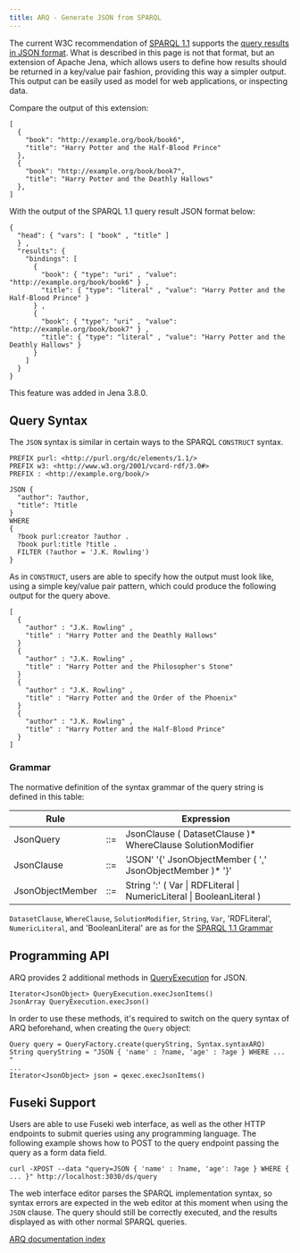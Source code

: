 ```yaml
---
title: ARQ - Generate JSON from SPARQL
---
```


The current W3C recommendation of 
[SPARQL 1.1](http://www.w3.org/TR/sparql11-query/) supports the [query results in
JSON format](https://www.w3.org/TR/2013/REC-sparql11-results-json-20130321/). What is
described in this page is not that format, but an extension of Apache Jena, which allows
users to define how results should be returned in a key/value pair fashion, providing
this way a simpler output. This output can be easily used as model for web applications,
or inspecting data.

Compare the output of this extension:

    [
      {
        "book": "http://example.org/book/book6",
        "title": "Harry Potter and the Half-Blood Prince"
      },
      {
        "book": "http://example.org/book/book7",
        "title": "Harry Potter and the Deathly Hallows"
      },
    ]

With the output of the SPARQL 1.1 query result JSON format below:

    {
      "head": { "vars": [ "book" , "title" ]
      } ,
      "results": { 
        "bindings": [
          {
            "book": { "type": "uri" , "value": "http://example.org/book/book6" } ,
            "title": { "type": "literal" , "value": "Harry Potter and the Half-Blood Prince" }
          } ,
          {
            "book": { "type": "uri" , "value": "http://example.org/book/book7" } ,
            "title": { "type": "literal" , "value": "Harry Potter and the Deathly Hallows" }
          }
        ]
      }
    }

This feature was added in Jena 3.8.0.

## Query Syntax

The `JSON` syntax is similar in certain ways to the SPARQL `CONSTRUCT` syntax.

    PREFIX purl: <http://purl.org/dc/elements/1.1/>
    PREFIX w3: <http://www.w3.org/2001/vcard-rdf/3.0#> 
    PREFIX : <http://example.org/book/> 

    JSON {
      "author": ?author, 
      "title": ?title 
    }
    WHERE 
    {
      ?book purl:creator ?author .
      ?book purl:title ?title . 
      FILTER (?author = 'J.K. Rowling')
    }

As in `CONSTRUCT`, users are able to specify how the output must look like, using a simple
key/value pair pattern, which could produce the following output for the query above.

    [
      { 
        "author" : "J.K. Rowling" ,
        "title" : "Harry Potter and the Deathly Hallows"
      }
      { 
        "author" : "J.K. Rowling" ,
        "title" : "Harry Potter and the Philosopher's Stone"
      }
      { 
        "author" : "J.K. Rowling" ,
        "title" : "Harry Potter and the Order of the Phoenix"
      }
      { 
        "author" : "J.K. Rowling" ,
        "title" : "Harry Potter and the Half-Blood Prince"
      }
    ]

### Grammar

The normative definition of the syntax grammar of the query string is defined in this table:

Rule                      |     | Expression
--------------------------|-----|------------------------
JsonQuery                 | ::= | JsonClause ( DatasetClause )\* WhereClause SolutionModifier
JsonClause                | ::= | 'JSON' '\{' JsonObjectMember ( ',' JsonObjectMember )\* '\}'
JsonObjectMember          | ::= | String ':' ( Var &#x7C; RDFLiteral &#x7C; NumericLiteral &#x7C; BooleanLiteral )

`DatasetClause`, `WhereClause`, `SolutionModifier`, `String`, `Var`, 'RDFLiteral',
`NumericLiteral`, and 'BooleanLiteral' are as for the [SPARQL 1.1 Grammar](http://www.w3.org/TR/sparql11-query/#grammar)

## Programming API

ARQ provides 2 additional methods in [QueryExecution](http://jena.apache.org/documentation/javadoc/arq/org/apache/jena/query/QueryExecution.html) for JSON.

    Iterator<JsonObject> QueryExecution.execJsonItems()
    JsonArray QueryExecution.execJson()

In order to use these methods, it's required to switch on the query syntax
of ARQ beforehand, when creating the `Query` object:
    
    Query query = QueryFactory.create(queryString, Syntax.syntaxARQ)
    String queryString = "JSON { 'name' : ?name, 'age' : ?age } WHERE ... "
    ...
    Iterator<JsonObject> json = qexec.execJsonItems()

## Fuseki Support

Users are able to use Fuseki web interface, as well as the other HTTP endpoints to submit
queries using any programming language. The following example shows how to POST to the query
endpoint passing the query as a form data field.

    curl -XPOST --data "query=JSON { 'name' : ?name, 'age': ?age } WHERE { ... }" http://localhost:3030/ds/query

The web interface editor parses the SPARQL implementation syntax, so syntax errors are expected
in the web editor at this moment when using the `JSON` clause. The query should still be correctly
executed, and the results displayed as with other normal SPARQL queries.

[ARQ documentation index](index.html)
